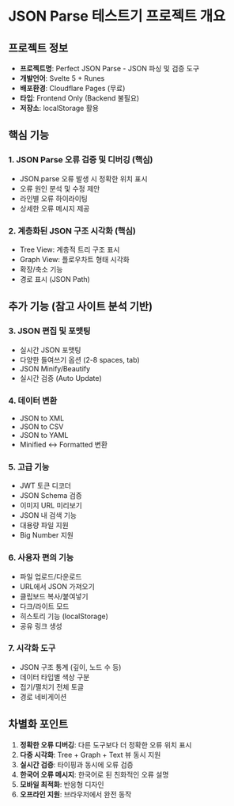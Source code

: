 # JSON Parse 테스트기 프로젝트 개요

## 프로젝트 정보
- **프로젝트명**: Perfect JSON Parse - JSON 파싱 및 검증 도구
- **개발언어**: Svelte 5 + Runes
- **배포환경**: Cloudflare Pages (무료)
- **타입**: Frontend Only (Backend 불필요)
- **저장소**: localStorage 활용

## 핵심 기능

### 1. JSON Parse 오류 검증 및 디버깅 (핵심)
- JSON.parse 오류 발생 시 정확한 위치 표시
- 오류 원인 분석 및 수정 제안
- 라인별 오류 하이라이팅
- 상세한 오류 메시지 제공

### 2. 계층화된 JSON 구조 시각화 (핵심)
- Tree View: 계층적 트리 구조 표시
- Graph View: 플로우차트 형태 시각화
- 확장/축소 기능
- 경로 표시 (JSON Path)

## 추가 기능 (참고 사이트 분석 기반)

### 3. JSON 편집 및 포맷팅
- 실시간 JSON 포맷팅
- 다양한 들여쓰기 옵션 (2-8 spaces, tab)
- JSON Minify/Beautify
- 실시간 검증 (Auto Update)

### 4. 데이터 변환
- JSON to XML
- JSON to CSV  
- JSON to YAML
- Minified ↔ Formatted 변환

### 5. 고급 기능
- JWT 토큰 디코더
- JSON Schema 검증
- 이미지 URL 미리보기
- JSON 내 검색 기능
- 대용량 파일 지원
- Big Number 지원

### 6. 사용자 편의 기능
- 파일 업로드/다운로드
- URL에서 JSON 가져오기
- 클립보드 복사/붙여넣기
- 다크/라이트 모드
- 히스토리 기능 (localStorage)
- 공유 링크 생성

### 7. 시각화 도구
- JSON 구조 통계 (깊이, 노드 수 등)
- 데이터 타입별 색상 구분
- 접기/펼치기 전체 토글
- 경로 네비게이션

## 차별화 포인트

1. **정확한 오류 디버깅**: 다른 도구보다 더 정확한 오류 위치 표시
2. **다중 시각화**: Tree + Graph + Text 뷰 동시 지원
3. **실시간 검증**: 타이핑과 동시에 오류 검증
4. **한국어 오류 메시지**: 한국어로 된 친화적인 오류 설명
5. **모바일 최적화**: 반응형 디자인
6. **오프라인 지원**: 브라우저에서 완전 동작 